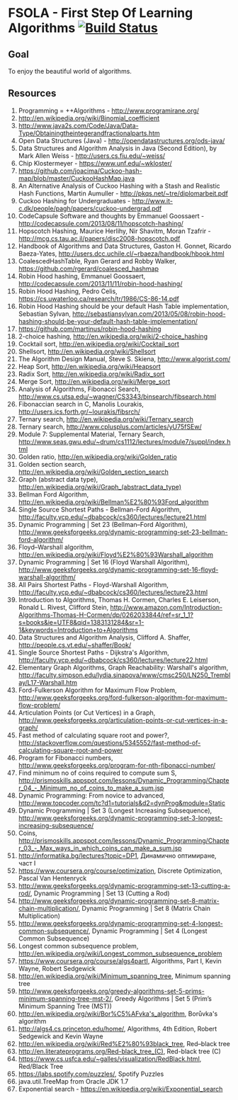 # FSOLA - First Step Of Learning Algorithms [![Build Status](https://travis-ci.org/dzhemriza/fsola.svg?branch=master)](https://travis-ci.org/dzhemriza/fsola)

## Goal
To enjoy the beautiful world of algorithms.

## Resources
1. Programming = ++Algorithms - http://www.programirane.org/
2. http://en.wikipedia.org/wiki/Binomial_coefficient
3. http://www.java2s.com/Code/Java/Data-Type/Obtainingtheintegerandfractionalparts.htm
4. Open Data Structures (Java) - http://opendatastructures.org/ods-java/
5. Data Structures and Algorithm Analysis in Java (Second Edition), by Mark Allen Weiss - http://users.cs.fiu.edu/~weiss/
6. Chip Klostermeyer - https://www.unf.edu/~wkloster/
7. https://github.com/joacima/Cuckoo-hash-map/blob/master/CuckooHashMap.java
8. An Alternative Analysis of Cuckoo Hashing with a Stash and Realistic Hash Functions, Martin Aumuller - http://pkqs.net/~tre/diplomarbeit.pdf
9. Cuckoo Hashing for Undergraduates - http://www.it-c.dk/people/pagh/papers/cuckoo-undergrad.pdf
10. CodeCapsule Software and thoughts by Emmanuel Goossaert - http://codecapsule.com/2013/08/11/hopscotch-hashing/
11. Hopscotch Hashing, Maurice Herlihy, Nir Shavitm, Moran Tzafrir - http://mcg.cs.tau.ac.il/papers/disc2008-hopscotch.pdf
12. Handbook of Algorithms and Data Structures, Gaston H. Gonnet, Ricardo Baeza-Yates, http://users.dcc.uchile.cl/~rbaeza/handbook/hbook.html
13. CoalescedHashTable, Ryan Gerard and Robby Walker, https://github.com/rgerard/coalesced_hashmap
14. Robin Hood hashing, Emmanuel Goossaert, http://codecapsule.com/2013/11/11/robin-hood-hashing/
15. Robin Hood Hashing, Pedro Celis, https://cs.uwaterloo.ca/research/tr/1986/CS-86-14.pdf
16. Robin Hood Hashing should be your default Hash Table implementation, Sebastian Sylvan, http://sebastiansylvan.com/2013/05/08/robin-hood-hashing-should-be-your-default-hash-table-implementation/
17. https://github.com/martinus/robin-hood-hashing
18. 2-choice hashing, http://en.wikipedia.org/wiki/2-choice_hashing
19. Cocktail sort, http://en.wikipedia.org/wiki/Cocktail_sort
20. Shellsort, http://en.wikipedia.org/wiki/Shellsort
21. The Algorithm Design Manual, Steve S. Skiena, http://www.algorist.com/
22. Heap Sort, http://en.wikipedia.org/wiki/Heapsort
23. Radix Sort, http://en.wikipedia.org/wiki/Radix_sort
24. Merge Sort, http://en.wikipedia.org/wiki/Merge_sort
25. Analysis of Algorithms, Fibonacci Search, http://www.cs.utsa.edu/~wagner/CS3343/binsearch/fibsearch.html
26. Fibonaccian search in C, Manolis Lourakis, http://users.ics.forth.gr/~lourakis/fibsrch/
27. Ternary search, http://en.wikipedia.org/wiki/Ternary_search
28. Ternary search, http://www.cplusplus.com/articles/yU75fSEw/
29. Module 7: Supplemental Material, Ternary Search, http://www.seas.gwu.edu/~drum/cs1112/lectures/module7/suppl/index.html
30. Golden ratio, http://en.wikipedia.org/wiki/Golden_ratio
31. Golden section search, http://en.wikipedia.org/wiki/Golden_section_search
32. Graph (abstract data type), http://en.wikipedia.org/wiki/Graph_(abstract_data_type)
33. Bellman Ford Algorithm, http://en.wikipedia.org/wiki/Bellman%E2%80%93Ford_algorithm
34. Single Source Shortest Paths - Bellman-Ford Algorithm, http://faculty.ycp.edu/~dbabcock/cs360/lectures/lecture21.html
35. Dynamic Programming | Set 23 (Bellman–Ford Algorithm), http://www.geeksforgeeks.org/dynamic-programming-set-23-bellman-ford-algorithm/
36. Floyd–Warshall algorithm, http://en.wikipedia.org/wiki/Floyd%E2%80%93Warshall_algorithm
37. Dynamic Programming | Set 16 (Floyd Warshall Algorithm), http://www.geeksforgeeks.org/dynamic-programming-set-16-floyd-warshall-algorithm/
38. All Pairs Shortest Paths - Floyd-Warshall Algorithm, http://faculty.ycp.edu/~dbabcock/cs360/lectures/lecture23.html
39. Introduction to Algorithms, Thomas H. Cormen, Charles E. Leiserson, Ronald L. Rivest, Clifford Stein, http://www.amazon.com/Introduction-Algorithms-Thomas-H-Cormen/dp/0262033844/ref=sr_1_1?s=books&ie=UTF8&qid=1383131284&sr=1-1&keywords=Introduction+to+Algorithms
40. Data Structures and Algorithm Analysis, Clifford A. Shaffer, http://people.cs.vt.edu/~shaffer/Book/
41. Single Source Shortest Paths - Dijkstra's Algorithm, http://faculty.ycp.edu/~dbabcock/cs360/lectures/lecture22.html
42. Elementary Graph Algorithms, Graph Reachability: Warshall's algorithm, http://faculty.simpson.edu/lydia.sinapova/www/cmsc250/LN250_Tremblay/L17-Warshall.htm
43. Ford-Fulkerson Algorithm for Maximum Flow Problem, http://www.geeksforgeeks.org/ford-fulkerson-algorithm-for-maximum-flow-problem/
44. Articulation Points (or Cut Vertices) in a Graph, http://www.geeksforgeeks.org/articulation-points-or-cut-vertices-in-a-graph/
45. Fast method of calculating square root and power?, http://stackoverflow.com/questions/5345552/fast-method-of-calculating-square-root-and-power
46. Program for Fibonacci numbers, http://www.geeksforgeeks.org/program-for-nth-fibonacci-number/
47. Find minimum no of coins required to compute sum S, http://prismoskills.appspot.com/lessons/Dynamic_Programming/Chapter_04_-_Minimum_no_of_coins_to_make_a_sum.jsp
48. Dynamic Programming: From novice to advanced, http://www.topcoder.com/tc?d1=tutorials&d2=dynProg&module=Static
49. Dynamic Programming | Set 3 (Longest Increasing Subsequence), http://www.geeksforgeeks.org/dynamic-programming-set-3-longest-increasing-subsequence/
50. Coins, http://prismoskills.appspot.com/lessons/Dynamic_Programming/Chapter_03_-_Max_ways_in_which_coins_can_make_a_sum.jsp
51. http://informatika.bg/lectures?topic=DP1, Динамично оптимиране, част I
52. https://www.coursera.org/course/optimization, Discrete Optimization, Pascal Van Hentenryck
53. http://www.geeksforgeeks.org/dynamic-programming-set-13-cutting-a-rod/, Dynamic Programming | Set 13 (Cutting a Rod)
54. http://www.geeksforgeeks.org/dynamic-programming-set-8-matrix-chain-multiplication/, Dynamic Programming | Set 8 (Matrix Chain Multiplication)
55. http://www.geeksforgeeks.org/dynamic-programming-set-4-longest-common-subsequence/, Dynamic Programming | Set 4 (Longest Common Subsequence)
56. Longest common subsequence problem, http://en.wikipedia.org/wiki/Longest_common_subsequence_problem
57. https://www.coursera.org/course/algs4partI, Algorithms, Part I, Kevin Wayne, Robert Sedgewick
58. http://en.wikipedia.org/wiki/Minimum_spanning_tree, Minimum spanning tree
59. http://www.geeksforgeeks.org/greedy-algorithms-set-5-prims-minimum-spanning-tree-mst-2/, Greedy Algorithms | Set 5 (Prim’s Minimum Spanning Tree (MST))
60. http://en.wikipedia.org/wiki/Bor%C5%AFvka's_algorithm, Borůvka's algorithm
61. http://algs4.cs.princeton.edu/home/, Algorithms, 4th Edition, Robert Sedgewick and Kevin Wayne
62. http://en.wikipedia.org/wiki/Red%E2%80%93black_tree, Red–black tree
63. http://en.literateprograms.org/Red-black_tree_(C), Red-black tree (C)
64. https://www.cs.usfca.edu/~galles/visualization/RedBlack.html, Red/Black Tree
65. https://labs.spotify.com/puzzles/, Spotify Puzzles
66. java.util.TreeMap from Oracle JDK 1.7
67. Exponential search - https://en.wikipedia.org/wiki/Exponential_search

